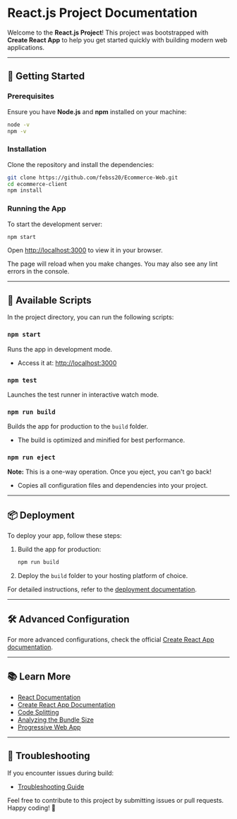 
# React.js Project Documentation

Welcome to the **React.js Project**! This project was bootstrapped with **Create React App** to help you get started quickly with building modern web applications.

---

## 🚀 Getting Started

### Prerequisites
Ensure you have **Node.js** and **npm** installed on your machine:
```bash
node -v
npm -v
```

### Installation
Clone the repository and install the dependencies:
```bash
git clone https://github.com/febss20/Ecommerce-Web.git
cd ecommerce-client
npm install
```

### Running the App
To start the development server:
```bash
npm start
```
Open [http://localhost:3000](http://localhost:3000) to view it in your browser.

The page will reload when you make changes. You may also see any lint errors in the console.

---

## 📜 Available Scripts
In the project directory, you can run the following scripts:

### `npm start`
Runs the app in development mode.
- Access it at: [http://localhost:3000](http://localhost:3000)

### `npm test`
Launches the test runner in interactive watch mode.

### `npm run build`
Builds the app for production to the `build` folder.
- The build is optimized and minified for best performance.

### `npm run eject`
**Note:** This is a one-way operation. Once you eject, you can't go back!
- Copies all configuration files and dependencies into your project.

---

## 📦 Deployment
To deploy your app, follow these steps:

1. Build the app for production:
   ```bash
   npm run build
   ```
2. Deploy the `build` folder to your hosting platform of choice.

For detailed instructions, refer to the [deployment documentation](https://facebook.github.io/create-react-app/docs/deployment).

---

## 🛠 Advanced Configuration
For more advanced configurations, check the official [Create React App documentation](https://facebook.github.io/create-react-app/docs/advanced-configuration).

---

## 📚 Learn More
- [React Documentation](https://reactjs.org/)
- [Create React App Documentation](https://facebook.github.io/create-react-app/)
- [Code Splitting](https://facebook.github.io/create-react-app/docs/code-splitting)
- [Analyzing the Bundle Size](https://facebook.github.io/create-react-app/docs/analyzing-the-bundle-size)
- [Progressive Web App](https://facebook.github.io/create-react-app/docs/making-a-progressive-web-app)

---

## 🐞 Troubleshooting
If you encounter issues during build:
- [Troubleshooting Guide](https://facebook.github.io/create-react-app/docs/troubleshooting#npm-run-build-fails-to-minify)

Feel free to contribute to this project by submitting issues or pull requests. Happy coding! 🎉
